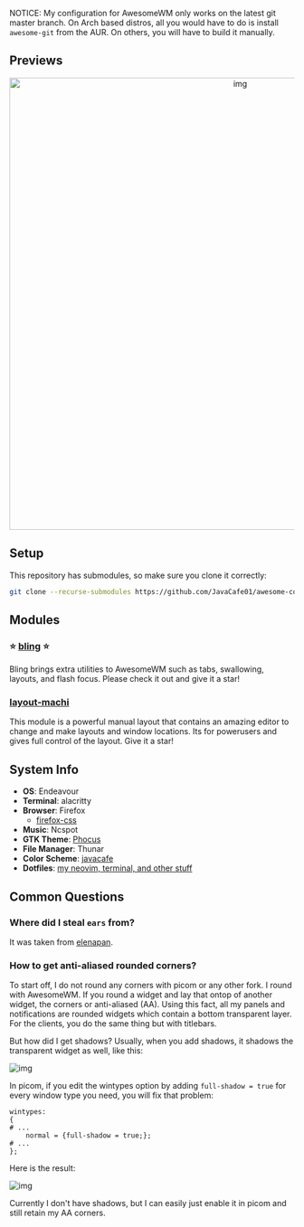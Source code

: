 NOTICE: My configuration for AwesomeWM only works on the latest git master branch. On Arch based distros, all you would have to do is install `awesome-git` from the AUR. On others, you will have to build it manually.


## Previews

<p align="center">
<img src="https://github.com/JavaCafe01/dotfiles/blob/master/.config/awesome/images/rice.png" alt="img" align="center" width="800px">
</p>



## Setup
This repository has submodules, so make sure you clone it correctly:
```bash
git clone --recurse-submodules https://github.com/JavaCafe01/awesome-config.git ~/.config/awesome
```

## Modules
### :star: [bling](https://github.com/Nooo37/bling) :star:
Bling brings extra utilities to AwesomeWM such as tabs, swallowing, layouts, and flash focus. Please check it out and give it a star!

### [layout-machi](https://github.com/xinhaoyuan/layout-machi)
This module is a powerful manual layout that contains an amazing editor to change and make layouts and window locations. Its for powerusers and gives full control of the layout. Give it a star!

## System Info
+ **OS**: Endeavour
+ **Terminal**: alacritty
+ **Browser**: Firefox
    + [firefox-css](https://github.com/JavaCafe01/firefox-css)
+ **Music**: Ncspot
+ **GTK Theme**: [Phocus](https://github.com/JavaCafe01/phocus)
+ **File Manager**: Thunar
+ **Color Scheme**: [javacafe](https://github.com/JavaCafe01/javacafe.vim)
+ **Dotfiles**: [my neovim, terminal, and other stuff](https://github.com/JavaCafe01/dotfiles)

## Common Questions

### Where did I steal `ears` from?
It was taken from [elenapan](https://github.com/elenapan/dotfiles).

### How to get anti-aliased rounded corners?
To start off, I do not round any corners with picom or any other fork. I round with AwesomeWM. If you round a widget and lay that ontop of another widget, the corners or anti-aliased (AA). Using this fact, all my panels and notifications are rounded widgets which contain a bottom transparent layer. For the clients, you do the same thing but with titlebars. 

But how did I get shadows? Usually, when you add shadows, it shadows the transparent widget as well, like this: 

<img src="https://github.com/JavaCafe01/awesome-config/blob/master/images/round_transparent.png" alt="img">

In picom, if you edit the wintypes option by adding `full-shadow = true` for every window type you need, you will fix that problem:

```
wintypes:
{
# ...
    normal = {full-shadow = true;};
# ...
};
```

Here is the result:

<img src="https://github.com/JavaCafe01/awesome-config/blob/master/images/round_shadow.png" alt="img">

Currently I don't have shadows, but I can easily just enable it in picom and still retain my AA corners.
